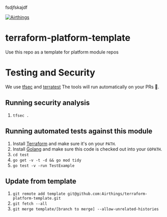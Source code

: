 
fsdjfskajdf

[![Airthings][logo]](https://www.airthings.com)

# terraform-platform-template
Use this repo as a template for platform module repos

[logo]: https://upload.wikimedia.org/wikipedia/commons/d/d1/Airthings_logo.svg

# Testing and Security

We use [tfsec](https://github.com/aquasecurity/tfsec) and [terratest](https://github.com/gruntwork-io/terratest/)
The tools will run automatically on your PRs 🚀.

## Running security analysis
1. `tfsec .`

## Running automated tests against this module
1. Install [Terraform](https://www.terraform.io/) and make sure it's on your `PATH`.
1. Install [Golang](https://golang.org/) and make sure this code is checked out into your `GOPATH`.
1. `cd test`
1. `go get -v -t -d && go mod tidy`
1. `go test -v -run TestExample`

## Update from template

1. `git remote add template git@github.com:Airthings/terraform-platform-template.git`
1. `git fetch --all`
1. `git merge template/[branch to merge] --allow-unrelated-histories`
